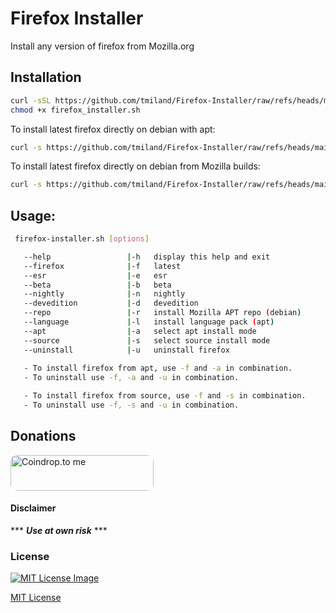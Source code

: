 # Firefox Installer
 Install any version of firefox from Mozilla.org

## Installation

```bash
curl -sSL https://github.com/tmiland/Firefox-Installer/raw/refs/heads/main/firefox_installer.sh > firefox_installer.sh && \
chmod +x firefox_installer.sh
```

To install latest firefox directly on debian with apt:
```bash
curl -s https://github.com/tmiland/Firefox-Installer/raw/refs/heads/main/firefox_installer.sh | bash -s -f -a
```

To install latest firefox directly on debian from Mozilla builds:
```bash
curl -s https://github.com/tmiland/Firefox-Installer/raw/refs/heads/main/firefox_installer.sh | bash -s -f -s
```

 ## Usage:
 
```bash
 firefox-installer.sh [options]

   --help                 |-h   display this help and exit
   --firefox              |-f   latest
   --esr                  |-e   esr
   --beta                 |-b   beta
   --nightly              |-n   nightly
   --devedition           |-d   devedition
   --repo                 |-r   install Mozilla APT repo (debian)
   --language             |-l   install language pack (apt)
   --apt                  |-a   select apt install mode
   --source               |-s   select source install mode
   --uninstall            |-u   uninstall firefox
   
   - To install firefox from apt, use -f and -a in combination.
   - To uninstall use -f, -a and -u in combination.

   - To install firefox from source, use -f and -s in combination.
   - To uninstall use -f, -s and -u in combination.
```

## Donations
<a href="https://coindrop.to/tmiland" target="_blank"><img src="https://coindrop.to/embed-button.png" style="border-radius: 10px; height: 57px !important;width: 229px !important;" alt="Coindrop.to me"></img></a>

#### Disclaimer 

*** ***Use at own risk*** ***

### License

[![MIT License Image](https://upload.wikimedia.org/wikipedia/commons/thumb/0/0c/MIT_logo.svg/220px-MIT_logo.svg.png)](https://github.com/tmiland/Firefox-Installer/blob/main/LICENSE)

[MIT License](https://github.com/tmiland/Firefox-Installer/blob/main/LICENSE)